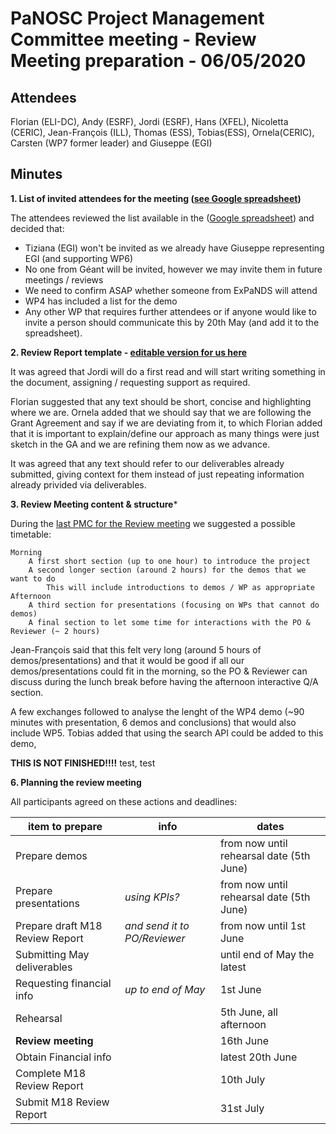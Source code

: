 PaNOSC Project Management Committee meeting - Review Meeting preparation - 06/05/2020
============================================================================================


Attendees
-------
Florian (ELI-DC), Andy (ESRF), Jordi (ESRF), Hans (XFEL),  Nicoletta (CERIC),  Jean-François (ILL), Thomas (ESS), Tobias(ESS), Ornela(CERIC), Carsten (WP7 former leader) and Giuseppe (EGI)


Minutes
-------	

**1. List of invited attendees for the meeting ([see Google spreadsheet](https://docs.google.com/spreadsheets/d/1eDqc0xxNJBLl7xgu5iIYDnvbATENcIV7-Wr7vlP5Nf0/edit#gid=0))** 

The attendees reviewed the list available in the ([Google spreadsheet](https://docs.google.com/spreadsheets/d/1eDqc0xxNJBLl7xgu5iIYDnvbATENcIV7-Wr7vlP5Nf0/edit#gid=0)) and decided that:
* Tiziana (EGI) won't be invited as we already have Giuseppe representing EGI (and supporting WP6)
* No one from Géant will be invited, however we may invite them in future meetings / reviews
* We need to confirm ASAP whether someone from ExPaNDS will attend
* WP4 has included a list for the demo
* Any other WP that requires further attendees or if anyone would like to invite a person should communicate this by 20th May (and add it to the spreadsheet).


**2. Review Report template - [editable version for us here](https://docs.google.com/document/d/1S0Urn-BLYVrPDjUxCEpKYHMlK3jIHEhC/edit?dls=true)**

It was agreed that Jordi will do a first read and will start writing something in the document, assigning / requesting support as required. 

Florian suggested that any text should be short, concise and highlighting where we are. Ornela added that we should say that we are following the Grant Agreement and  say if we are deviating from it, to which Florian added that it is important to explain/define our approach as many things were just sketch in the GA and we are refining them now as we advance.

It was agreed that any text should refer to our deliverables already submitted, giving context for them instead of just repeating information already privided via deliverables.

**3. Review Meeting content & structure***

During the [last PMC for the Review meeting](https://github.com/panosc-eu/panosc/blob/master/Work%20Packages/WP1%20Management/Meetings/Project%20Management%20Committee/2020-04-22-PMC_ReviewMeeting/2020-04-22-PMC_Summary.md) we suggested a possible timetable: 

    Morning
        A first short section (up to one hour) to introduce the project
        A second longer section (around 2 hours) for the demos that we want to do
            This will include introductions to demos / WP as appropriate
    Afternoon
        A third section for presentations (focusing on WPs that cannot do demos)
        A final section to let some time for interactions with the PO & Reviewer (~ 2 hours)

Jean-François said that this felt very long (around 5 hours of demos/presentations) and that it would be good if all our demos/presentations could fit in the morning, so the PO & Reviewer can discuss during the lunch break before having the afternoon interactive Q/A section. 

A few exchanges followed to analyse the lenght of the WP4 demo (~90 minutes with presentation, 6 demos and conclusions) that would also include WP5. Tobias added that using the search API could be added to this demo, 

**THIS IS NOT FINISHED!!!!** test, test

**6. Planning the review meeting**

All participants agreed on these actions and deadlines:

| item to prepare | info | dates |
| --------------- | ---- | ---- |
| Prepare demos | | from now until rehearsal date (5th June) |
| Prepare presentations | *using KPIs?* | from now until rehearsal date (5th June) | 
| Prepare draft M18 Review Report | *and send it to PO/Reviewer* | from now until 1st June |
| Submitting May deliverables | | until end of May the latest |
| Requesting financial info | *up to end of May*| 1st June |
| Rehearsal | | 5th June, all afternoon|
| **Review meeting** | | 16th June |
| Obtain Financial info | | latest 20th June |
| Complete M18 Review Report | | 10th July |
| Submit M18 Review Report | | 31st July |




